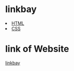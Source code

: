 <h1>linkbay</h1> 
<li><a href="https://html.spec.whatwg.org/">HTML</a></li>
<li><a href="https://en.wikipedia.org/wiki/CSS">CSS</a></li>

<h1> link of Website </h2>
<a href="https://linkbay.netlify.app">linkbay</a>
